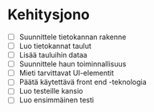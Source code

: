 # Kehitysjono

- [ ] Suunnittele tietokannan rakenne
- [ ] Luo tietokannat taulut
- [ ] Lisää tauluihin dataa
- [ ] Suunnittele haun toiminnallisuus
- [ ] Mieti tarvittavat UI-elementit
- [ ] Päätä käytettävä front end -teknologia
- [ ] Luo testeille kansio
- [ ] Luo ensimmäinen testi 
